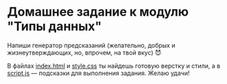 # Домашнее задание к модулю "Типы данных"

Напиши генератор предсказаний (желательно, добрых и жизнеутверждающих, но, впрочем, на твой вкус) 😈

В файлах [index.html](./index.html) и [style.css](./style.css) ты найдешь готовую верстку и стили, а в [script.js](./script.js) — подсказки для выполнения задания. Желаю удачи!
